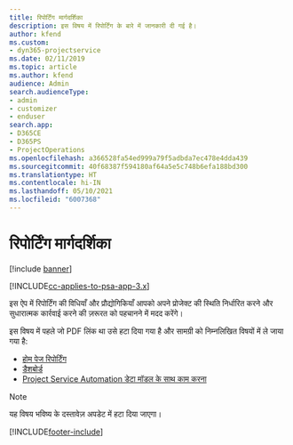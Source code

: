 ```yaml
---
title: रिपोर्टिंग मार्गदर्शिका
description: इस विषय में रिपोर्टिंग के बारे में जानकारी दी गई है।
author: kfend
ms.custom:
- dyn365-projectservice
ms.date: 02/11/2019
ms.topic: article
ms.author: kfend
audience: Admin
search.audienceType:
- admin
- customizer
- enduser
search.app:
- D365CE
- D365PS
- ProjectOperations
ms.openlocfilehash: a366528fa54ed999a79f5adbda7ec478e4dda439
ms.sourcegitcommit: 40f68387f594180af64a5e5c748b6efa188bd300
ms.translationtype: HT
ms.contentlocale: hi-IN
ms.lasthandoff: 05/10/2021
ms.locfileid: "6007368"
---
```

# <a name="reporting-guide"></a>रिपोर्टिंग मार्गदर्शिका

[!include [banner](../../includes/psa-now-project-operations.md)]

[!INCLUDE[cc-applies-to-psa-app-3.x](../../includes/cc-applies-to-psa-app-3x.md)]

इस ऐप में रिपोर्टिंग की विधियाँ और प्रौद्योगिकियाँ आपको अपने प्रोजेक्ट की स्थिति निर्धारित करने और सुधारात्मक कार्रवाई करने की ज़रूरत को पहचानने में मदद करेंगे। 

इस विषय में पहले जो PDF लिंक था उसे हटा दिया गया है और सामग्री को निम्नलिखित विषयों में ले जाया गया है:

- [होम पेज रिपोर्टिंग](../reports-reporting-dynamics-365-project-service.md)
- [डैशबोर्ड](../reports-dashboards.md)
- [Project Service Automation डेटा मॉडल के साथ काम करना](../reports-working-project-service-data-model.md)

> [!NOTE]
> यह विषय भविष्य के दस्तावेज़ अपडेट में हटा दिया जाएगा। 


[!INCLUDE[footer-include](../../includes/footer-banner.md)]